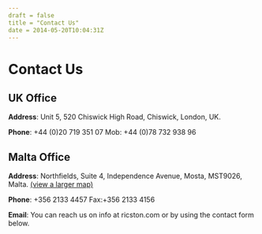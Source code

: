 ```yaml
---
draft = false
title = "Contact Us"
date = 2014-05-20T10:04:31Z
---
```


# Contact Us

## UK Office

**Address**: Unit 5, 520 Chiswick High Road, Chiswick, London, UK.

**Phone**: +44 (0)20 719 351 07     Mob: +44 (0)78 732 938 96

## Malta Office

**Address**: Northfields, Suite 4, Independence Avenue, Mosta, MST9026, Malta. [(view a larger map)](http://maps.google.com/maps/ms?ie=UTF8&hl=en&msa=0&msid=111982928139554744243.000461afbbfc9f47922a8&ll=35.91102,14.427409&spn=0.016754,0.038624&source=embed)

**Phone**: +356 2133 4457     Fax:+356 2133 4156

**Email**: You can reach us on info at ricston.com or by using the contact form below.

